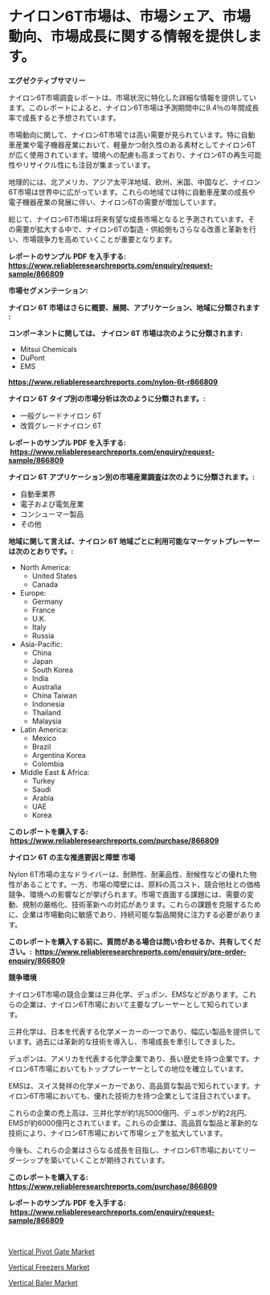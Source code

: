 <p><h1>ナイロン6T市場は、市場シェア、市場動向、市場成長に関する情報を提供します。</h1></p><p><strong>エグゼクティブサマリー</strong></p>
<p><p>ナイロン6T市場調査レポートは、市場状況に特化した詳細な情報を提供しています。このレポートによると、ナイロン6T市場は予測期間中に9.4％の年間成長率で成長すると予想されています。</p><p>市場動向に関して、ナイロン6T市場では高い需要が見られています。特に自動車産業や電子機器産業において、軽量かつ耐久性のある素材としてナイロン6Tが広く使用されています。環境への配慮も高まっており、ナイロン6Tの再生可能性やリサイクル性にも注目が集まっています。</p><p>地理的には、北アメリカ、アジア太平洋地域、欧州、米国、中国など、ナイロン6T市場は世界中に広がっています。これらの地域では特に自動車産業の成長や電子機器産業の発展に伴い、ナイロン6Tの需要が増加しています。</p><p>総じて、ナイロン6T市場は将来有望な成長市場となると予測されています。その需要が拡大する中で、ナイロン6Tの製造・供給側もさらなる改善と革新を行い、市場競争力を高めていくことが重要となります。</p></p>
<p><strong>レポートのサンプル PDF を入手する: <a href="https://www.reliableresearchreports.com/enquiry/request-sample/866809">https://www.reliableresearchreports.com/enquiry/request-sample/866809</a></strong></p>
<p><strong>市場セグメンテーション:</strong></p>
<p><strong> ナイロン 6T 市場はさらに概要、展開、アプリケーション、地域に分類されます :</strong></p>
<p><strong>コンポーネントに関しては、 ナイロン 6T 市場は次のように分類されます: &nbsp;</strong></p>
<p><ul><li>Mitsui Chemicals</li><li>DuPont</li><li>EMS</li></ul></p>
<p><strong><a href="https://www.reliableresearchreports.com/nylon-6t-r866809">https://www.reliableresearchreports.com/nylon-6t-r866809</a></strong></p>
<p><strong> ナイロン 6T タイプ別の市場分析は次のように分類されます。:</strong></p>
<p><ul><li>一般グレードナイロン 6T</li><li>改質グレードナイロン 6T</li></ul></p>
<p><strong>レポートのサンプル PDF を入手する: &nbsp;<a href="https://www.reliableresearchreports.com/enquiry/request-sample/866809">https://www.reliableresearchreports.com/enquiry/request-sample/866809</a></strong></p>
<p><strong> ナイロン 6T アプリケーション別の市場産業調査は次のように分類されます。:</strong></p>
<p><ul><li>自動車業界</li><li>電子および電気産業</li><li>コンシューマー製品</li><li>その他</li></ul></p>
<p><strong>地域に関して言えば、ナイロン 6T 地域ごとに利用可能なマーケットプレーヤーは次のとおりです。:</strong></p>
<p><ul>
    <li>
        North America:
        <ul>
            <li>United States</li>
            <li>Canada</li>
        </ul>
    </li>
    <li>
        Europe:
        <ul>
            <li>Germany</li>
            <li>France</li>
            <li>U.K.</li>
            <li>Italy</li>
            <li>Russia</li>
        </ul>
    </li>
    <li>
        Asia-Pacific:
        <ul>
            <li>China</li>
            <li>Japan</li>
            <li>South Korea</li>
            <li>India</li>
            <li>Australia</li>
            <li>China Taiwan</li>
            <li>Indonesia</li>
            <li>Thailand</li>
            <li>Malaysia</li>
        </ul>
    </li>
    <li>
        Latin America:
        <ul>
            <li>Mexico</li>
            <li>Brazil</li>
            <li>Argentina Korea</li>
            <li>Colombia</li>
        </ul>
    </li>
    <li>
        Middle East & Africa:
        <ul>
            <li>Turkey</li>
            <li>Saudi</li>
            <li>Arabia</li>
            <li>UAE</li>
            <li>Korea</li>
        </ul>
    </li>
    </ul></p>
<p><strong>このレポートを購入する: &nbsp;<a href="https://www.reliableresearchreports.com/purchase/866809">https://www.reliableresearchreports.com/purchase/866809</a></strong></p>
<p><strong>ナイロン 6T の主な推進要因と障壁 市場</strong></p>
<p><p>Nylon 6T市場の主なドライバーは、耐熱性、耐薬品性、耐候性などの優れた物性があることです。一方、市場の障壁には、原料の高コスト、競合他社との価格競争、環境への影響などが挙げられます。市場で直面する課題には、需要の変動、規制の厳格化、技術革新への対応があります。これらの課題を克服するために、企業は市場動向に敏感であり、持続可能な製品開発に注力する必要があります。</p></p>
<p><strong>このレポートを購入する前に、質問がある場合は問い合わせるか、共有してください。:&nbsp; <a href="https://www.reliableresearchreports.com/enquiry/pre-order-enquiry/866809">https://www.reliableresearchreports.com/enquiry/pre-order-enquiry/866809</a></strong></p>
<p><strong>競争環境</strong></p>
<p><p>ナイロン6T市場の競合企業は三井化学、デュポン、EMSなどがあります。これらの企業は、ナイロン6T市場において主要なプレーヤーとして知られています。</p><p>三井化学は、日本を代表する化学メーカーの一つであり、幅広い製品を提供しています。過去には革新的な技術を導入し、市場成長を牽引してきました。</p><p>デュポンは、アメリカを代表する化学企業であり、長い歴史を持つ企業です。ナイロン6T市場においてもトッププレーヤーとしての地位を確立しています。</p><p>EMSは、スイス発祥の化学メーカーであり、高品質な製品で知られています。ナイロン6T市場においても、優れた技術力を持つ企業として注目されています。</p><p>これらの企業の売上高は、三井化学が約1兆5000億円、デュポンが約2兆円、EMSが約6000億円とされています。これらの企業は、高品質な製品と革新的な技術により、ナイロン6T市場において市場シェアを拡大しています。</p><p>今後も、これらの企業はさらなる成長を目指し、ナイロン6T市場においてリーダーシップを築いていくことが期待されています。</p></p>
<p><strong>このレポートを購入する: &nbsp; <a href="https://www.reliableresearchreports.com/purchase/866809">https://www.reliableresearchreports.com/purchase/866809</a></strong></p>
<p><strong>レポートのサンプル PDF を入手する: &nbsp;<a href="https://www.reliableresearchreports.com/enquiry/request-sample/866809">https://www.reliableresearchreports.com/enquiry/request-sample/866809</a></strong><strong></strong></p>
<p>&nbsp;</p>
<p><p><a href="https://github.com/RickHolmes3/Market-Research-Report-List-4/blob/main/vertical-pivot-gate-market.md">Vertical Pivot Gate Market</a></p><p><a href="https://github.com/Krish2023na/Market-Research-Report-List-4/blob/main/vertical-freezers-market.md">Vertical Freezers Market</a></p><p><a href="https://github.com/bmorecock/Market-Research-Report-List-3/blob/main/vertical-baler-market.md">Vertical Baler Market</a></p></p>